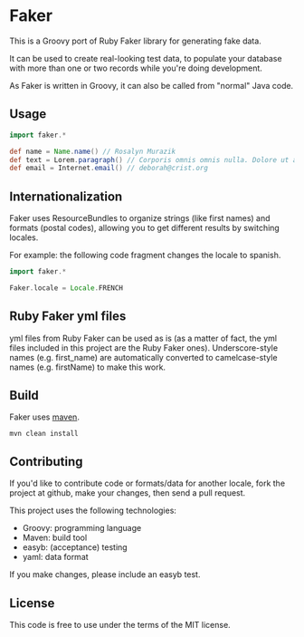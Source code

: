 Faker
=====

This is a Groovy port of Ruby Faker library for generating fake data.

It can be used to create real-looking test data, to populate your database with more than one or two records while you're doing development.

As Faker is written in Groovy, it can also be called from "normal" Java code.

Usage
-----
```groovy
import faker.*

def name = Name.name() // Rosalyn Murazik
def text = Lorem.paragraph() // Corporis omnis omnis nulla. Dolore ut a dolore. ...
def email = Internet.email() // deborah@crist.org
```

Internationalization
----
Faker uses ResourceBundles to organize strings (like first names) and formats (postal codes), allowing you to get different results by switching locales.

For example: the following code fragment changes the locale to spanish.

```groovy
import faker.*

Faker.locale = Locale.FRENCH
```

Ruby Faker yml files
----
yml files from Ruby Faker can be used as is (as a matter of fact, the yml files included in this project are the Ruby Faker ones). Underscore-style names (e.g. first_name) are automatically converted to camelcase-style names (e.g. firstName) to make this work.

Build
----
Faker uses [maven](http://maven.apache.org/download.html "maven").

    mvn clean install

Contributing
----
If you'd like to contribute code or formats/data for another locale, fork the project at github, make your changes, then send a pull request.

This project uses the following technologies:
- Groovy: programming language
- Maven: build tool
- easyb: (acceptance) testing
- yaml: data format

If you make changes, please include an easyb test.

License
----
This code is free to use under the terms of the MIT license.
